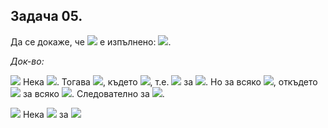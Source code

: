 ## Задача 05.

Да се докаже, че <img src="https://latex.codecogs.com/svg.latex?\Large&space;\forall{A_0,A_1,...,A_n}"> е изпълнено: <img src="https://latex.codecogs.com/svg.latex?\Large&space;P\big(\bigcap_{i=0}^{\infty}A_i\big)=\bigcap_{i=0}^{\infty}P\big(A_i\big)">.

*Док-во:*

<img src="https://latex.codecogs.com/svg.latex?\Large&space;(\subseteq)"> Нека <img src="https://latex.codecogs.com/svg.latex?\Large&space;X\in{P}\big(\bigcap_{i=0}^{\infty}A_i\big)">. Тогава <img src="https://latex.codecogs.com/svg.latex?\Large&space;X\subseteq\bigcap_{i=0}^{\infty}A_i\Leftrightarrow\forall{i},x\in{A_i}">, където <img src="https://latex.codecogs.com/svg.latex?\Large&space;x\in{X}">, т.е. <img src="https://latex.codecogs.com/svg.latex?\Large&space;\bigcap_{i=0}^{\infty}A_i\subseteq{A_k}"> за <img src="https://latex.codecogs.com/svg.latex?\Large&space;\forall{k}">. Но за всяко <img src="https://latex.codecogs.com/svg.latex?\Large&space;k\in{\mathbb{N}},{\;}\bigcap_{i=0}^{\infty}A_i\subseteq{A_k}">, откъдето <img src="https://latex.codecogs.com/svg.latex?\Large&space;X\in{A_k}"> за всяко <img src="https://latex.codecogs.com/svg.latex?\Large&space;k\in{\mathbb{N}}">. Следователно за <img src="https://latex.codecogs.com/svg.latex?\Large&space;\forall{k\in{\mathbb{N}}},{\;}x\in{P\big(A_k\big)}">.

<img src="https://latex.codecogs.com/svg.latex?\Large&space;(\supseteq)"> Нека <img src="https://latex.codecogs.com/svg.latex?\Large&space;Y\in{\bigcap_{i=0}^{\infy}}P\big(A_i\big)\Rightarrow{Y\in{P(A_0)}}{\;}\&\{\;}Y\in{P(A_1)}{\;}\&{\;}..."> за <img src="https://latex.codecogs.com/svg.latex?\Large&space;\forall{i}\in{\mathbb{N}},{\;}Y\in{P(A_i)}">
